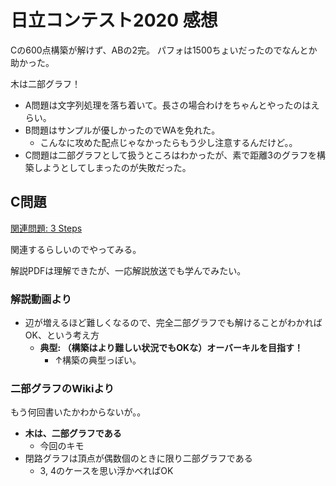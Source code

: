# 日立コンテスト2020 感想

Cの600点構築が解けず、ABの2完。
パフォは1500ちょいだったのでなんとか助かった。

木は二部グラフ！

- A問題は文字列処理を落ち着いて。長さの場合わけをちゃんとやったのはえらい。
- B問題はサンプルが優しかったのでWAを免れた。
  - こんなに攻めた配点じゃなかったらもう少し注意するんだけど。。
- C問題は二部グラフとして扱うところはわかったが、素で距離3のグラフを構築しようとしてしまったのが失敗だった。

## C問題

[関連問題: 3 Steps](https://atcoder.jp/contests/code-festival-2017-qualb/tasks/code_festival_2017_qualb_c)

関連するらしいのでやってみる。

解説PDFは理解できたが、一応解説放送でも学んでみたい。

### 解説動画より

- 辺が増えるほど難しくなるので、完全二部グラフでも解けることがわかればOK、という考え方
  - **典型: （構築はより難しい状況でもOKな）オーバーキルを目指す！**
    - ↑構築の典型っぽい。

### 二部グラフのWikiより

もう何回書いたかわからないが。。

- **木は、二部グラフである**
  - 今回のキモ
- 閉路グラフは頂点が偶数個のときに限り二部グラフである
  - 3, 4のケースを思い浮かべればOK

